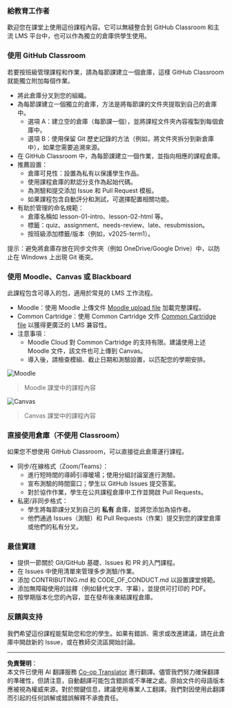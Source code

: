 <!--
CO_OP_TRANSLATOR_METADATA:
{
  "original_hash": "71009af209f81cc01a1f2d324200375f",
  "translation_date": "2025-10-03T08:57:18+00:00",
  "source_file": "for-teachers.md",
  "language_code": "tw"
}
-->
### 給教育工作者

歡迎您在課堂上使用這份課程內容。它可以無縫整合到 GitHub Classroom 和主流 LMS 平台中，也可以作為獨立的倉庫供學生使用。

### 使用 GitHub Classroom

若要按班級管理課程和作業，請為每節課建立一個倉庫，這樣 GitHub Classroom 就能獨立附加每個作業。

- 將此倉庫分叉到您的組織。
- 為每節課建立一個獨立的倉庫，方法是將每節課的文件夾提取到自己的倉庫中。
  - 選項 A：建立空的倉庫（每節課一個），並將課程文件夾內容複製到每個倉庫中。
  - 選項 B：使用保留 Git 歷史記錄的方法（例如，將文件夾拆分到新倉庫中），如果您需要追溯來源。
- 在 GitHub Classroom 中，為每節課建立一個作業，並指向相應的課程倉庫。
- 推薦設置：
  - 倉庫可見性：設置為私有以保護學生作品。
  - 使用課程倉庫的默認分支作為起始代碼。
  - 為測驗和提交添加 Issue 和 Pull Request 模板。
  - 如果課程包含自動評分和測試，可選擇配置相關功能。
- 有助於管理的命名規範：
  - 倉庫名稱如 lesson-01-intro、lesson-02-html 等。
  - 標籤：quiz、assignment、needs-review、late、resubmission。
  - 按班級添加標籤/版本（例如，v2025-term1）。

提示：避免將倉庫存放在同步文件夾（例如 OneDrive/Google Drive）中，以防止在 Windows 上出現 Git 衝突。

### 使用 Moodle、Canvas 或 Blackboard

此課程包含可導入的包，適用於常見的 LMS 工作流程。

- Moodle：使用 Moodle 上傳文件 [Moodle upload file](../../../../../../../teaching-files/webdev-moodle.mbz) 加載完整課程。
- Common Cartridge：使用 Common Cartridge 文件 [Common Cartridge file](../../../../../../../teaching-files/webdev-common-cartridge.imscc) 以獲得更廣泛的 LMS 兼容性。
- 注意事項：
  - Moodle Cloud 對 Common Cartridge 的支持有限。建議使用上述 Moodle 文件，該文件也可上傳到 Canvas。
  - 導入後，請檢查模組、截止日期和測驗設置，以匹配您的學期安排。

![Moodle](../../translated_images/moodle.94eb93d714a50cb2c97435b408017dee224348b61bc86203ffd43a4f4e57b95f.tw.png)
> Moodle 課堂中的課程內容

![Canvas](../../translated_images/canvas.fbd605ff8e5b8aff567d398528ce113db304446b90b9cad55c654de3fdfcda34.tw.png)
> Canvas 課堂中的課程內容

### 直接使用倉庫（不使用 Classroom）

如果您不想使用 GitHub Classroom，可以直接從此倉庫運行課程。

- 同步/在線格式（Zoom/Teams）：
  - 進行短時間的導師引導暖場；使用分組討論室進行測驗。
  - 宣布測驗的時間窗口；學生以 GitHub Issues 提交答案。
  - 對於協作作業，學生在公共課程倉庫中工作並開啟 Pull Requests。
- 私密/非同步格式：
  - 學生將每節課分叉到自己的 **私有** 倉庫，並將您添加為協作者。
  - 他們通過 Issues（測驗）和 Pull Requests（作業）提交到您的課堂倉庫或他們的私有分叉。

### 最佳實踐

- 提供一節關於 Git/GitHub 基礎、Issues 和 PR 的入門課程。
- 在 Issues 中使用清單來管理多步測驗/作業。
- 添加 CONTRIBUTING.md 和 CODE_OF_CONDUCT.md 以設置課堂規範。
- 添加無障礙使用的註釋（例如替代文字、字幕），並提供可打印的 PDF。
- 按學期版本化您的內容，並在發布後凍結課程倉庫。

### 反饋與支持

我們希望這份課程能幫助您和您的學生。如果有錯誤、需求或改進建議，請在此倉庫中開啟新的 Issue，或在教師交流區開始討論。

---

**免責聲明**：  
本文件已使用 AI 翻譯服務 [Co-op Translator](https://github.com/Azure/co-op-translator) 進行翻譯。儘管我們努力確保翻譯的準確性，但請注意，自動翻譯可能包含錯誤或不準確之處。原始文件的母語版本應被視為權威來源。對於關鍵信息，建議使用專業人工翻譯。我們對因使用此翻譯而引起的任何誤解或錯誤解釋不承擔責任。
